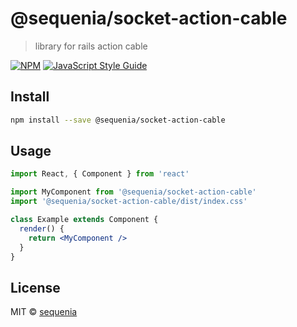 # @sequenia/socket-action-cable

> library for rails action cable

[![NPM](https://img.shields.io/npm/v/@sequenia/socket-action-cable.svg)](https://www.npmjs.com/package/@sequenia/socket-action-cable) [![JavaScript Style Guide](https://img.shields.io/badge/code_style-standard-brightgreen.svg)](https://standardjs.com)

## Install

```bash
npm install --save @sequenia/socket-action-cable
```

## Usage

```jsx
import React, { Component } from 'react'

import MyComponent from '@sequenia/socket-action-cable'
import '@sequenia/socket-action-cable/dist/index.css'

class Example extends Component {
  render() {
    return <MyComponent />
  }
}
```

## License

MIT © [sequenia](https://github.com/sequenia)

